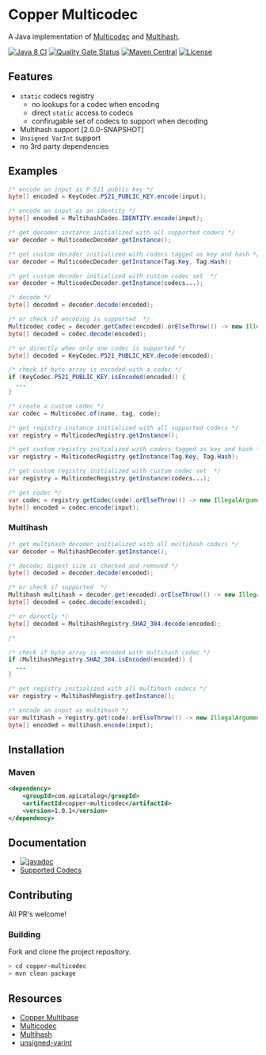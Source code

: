 # Copper Multicodec
A Java implementation of [Multicodec](https://github.com/multiformats/multicodec) and [Multihash](https://github.com/multiformats/multihash).

[![Java 8 CI](https://github.com/filip26/copper-multicodec/actions/workflows/java8-build.yml/badge.svg)](https://github.com/filip26/copper-multicodec/actions/workflows/java8-build.yml)
[![Quality Gate Status](https://sonarcloud.io/api/project_badges/measure?project=filip26_copper-multicodec&metric=alert_status)](https://sonarcloud.io/summary/new_code?id=filip26_copper-multicodec)
[![Maven Central](https://img.shields.io/maven-central/v/com.apicatalog/copper-multicodec.svg?label=Maven%20Central)](https://search.maven.org/search?q=g:com.apicatalog%20AND%20a:copper-multicodec)
[![License](https://img.shields.io/badge/License-Apache%202.0-blue.svg)](https://opensource.org/licenses/Apache-2.0)

## Features
 * `static` codecs registry
   * no lookups for a codec when encoding
   * direct `static` access to codecs
   * confirugable set of codecs to support when decoding
 * Multihash support [2.0.0-SNAPSHOT]
 * `Unsigned VarInt` support
 * no 3rd party dependencies

## Examples

```java
/* encode an input as P-521 public key */
byte[] encoded = KeyCodec.P521_PUBLIC_KEY.encode(input);

/* encode an input as an identity */
byte[] encoded = MultihashCodec.IDENTITY.encode(input);

/* get decoder instance initialized with all supported codecs */
var decoder = MulticodecDecoder.getInstance();

/* get custom decoder initialized with codecs tagged as key and hash */
var decoder = MulticodecDecoder.getInstance(Tag.Key, Tag.Hash);

/* get custom decoder initialized with custom codec set  */
var decoder = MulticodecDecoder.getInstance(codecs...);

/* decode */
byte[] decoded = decoder.decode(encoded);

/* or check if encoding is supported  */
Multicodec codec = decoder.getCodec(encoded).orElseThrow(() -> new IllegalArgumentException("Unsupported codec."));
byte[] decoded = codec.decode(encoded);

/* or directly when only one codec is supported */
byte[] decoded = KeyCodec.P521_PUBLIC_KEY.decode(encoded);

/* check if byte array is encoded with a codec */
if (KeyCodec.P521_PUBLIC_KEY.isEncoded(encoded)) {
  ...
}

/* create a custom codec */
var codec = Multicodec.of(name, tag, code);

/* get registry instance initialized with all supported codecs */
var registry = MulticodecRegistry.getInstance();

/* get custom registry initialized with codecs tagged as key and hash */
var registry = MulticodecRegistry.getInstance(Tag.Key, Tag.Hash);

/* get custom registry initialized with custom codec set  */
var registry = MulticodecRegistry.getInstance(codecs...);

/* get codec */
var codec = registry.getCodec(code).orElseThrow(() -> new IllegalArgumentException("Unsupported codec."));
byte[] encoded = codec.encode(input);

```

### Multihash

```java
/* get multihash decoder initialized with all multihash codecs */
var decoder = MultihashDecoder.getInstance();

/* decode; digest size is checked and removed */
byte[] decoded = decoder.decode(encoded);

/* or check if supported  */
Multihash multihash = decoder.get(encoded).orElseThrow(() -> new IllegalArgumentException("Unsupported multihash."));
byte[] decoded = codec.decode(encoded);

/* or directly */
byte[] decoded = MultihashRegistry.SHA2_384.decode(encoded);

/* 

/* check if byte array is encoded with multihash codec */
if (MultihashRegistry.SHA2_384.isEncoded(encoded)) {
  ...
}

/* get registry initialized with all multihash codecs */
var registry = MultihashRegistry.getInstance();

/* encode an input as multihash */
var multihash = registry.get(code).orElseThrow(() -> new IllegalArgumentException("Unsupported multihash."));
byte[] encoded = multihash.encode(input);

```


## Installation

### Maven

```xml
<dependency>
    <groupId>com.apicatalog</groupId>
    <artifactId>copper-multicodec</artifactId>
    <version>1.0.1</version>
</dependency>
```

## Documentation

* [![javadoc](https://javadoc.io/badge2/com.apicatalog/copper-multicodec/javadoc.svg)](https://javadoc.io/doc/com.apicatalog/copper-multicodec)
* [Supported Codecs](https://github.com/filip26/copper-multicodec/tree/main/src/main/java/com/apicatalog/multicodec/codec)

## Contributing

All PR's welcome!


### Building

Fork and clone the project repository.

```bash
> cd copper-multicodec
> mvn clean package
```


## Resources
- [Copper Multibase](https://github.com/filip26/copper-multibase)
- [Multicodec](https://github.com/multiformats/multicodec)
- [Multihash](https://github.com/multiformats/multihash)
- [unsigned-varint](https://github.com/multiformats/unsigned-varint)

